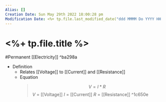 ```yaml
---
Alias: []
Creation Date: Sun May 29th 2022 18:00:28 pm 
Modification Date: <%+ tp.file.last_modified_date("ddd MMMM Do YYYY HH:mm:ss a") %>
---
```

# <%+ tp.file.title %>
#Permanent [[Electricity]] ^ba298a

- Definition
	- Relates [[Voltage]] to [[Current]] and [[Resistance]]
	- Equation
       >$$V=I*R$$
       >$V$ = [[Voltage]]
       >$I$ = [[Current]]
       >$R$ = [[Resistance]]
       ^1c650e